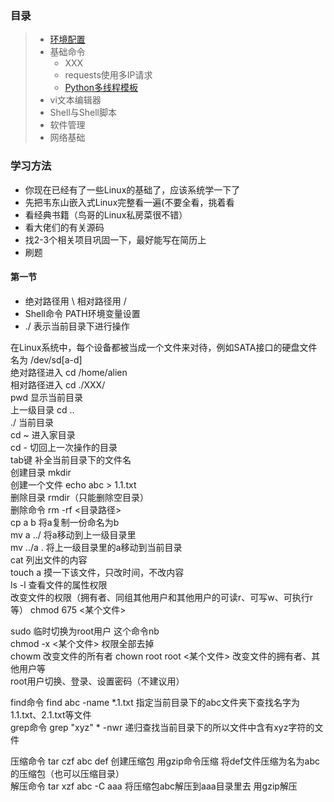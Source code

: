 ### 目录
> * [环境配置](https://py3.io/doc/python/quickstart.html)
> * 基础命令
>   * XXX
>   * requests使用多IP请求
>   * [Python多线程模板](code/MultiThread_Template.py)
> * vi文本编辑器
> * Shell与Shell脚本
> * 软件管理
> * 网络基础


### 学习方法
* 你现在已经有了一些Linux的基础了，应该系统学一下了
* 先把韦东山嵌入式Linux完整看一遍(不要全看，挑着看  
* 看经典书籍（鸟哥的Linux私房菜很不错）
* 看大佬们的有关源码   
* 找2-3个相关项目巩固一下，最好能写在简历上 
* 刷题   


#### 第一节
* 绝对路径用 \   相对路径用 /
* Shell命令  PATH环境变量设置
* ./ 表示当前目录下进行操作


在Linux系统中，每个设备都被当成一个文件来对待，例如SATA接口的硬盘文件名为 /dev/sd[a-d]  
绝对路径进入 cd /home/alien  
相对路径进入 cd ./XXX/  
pwd  显示当前目录  
上一级目录   cd ..  
./ 当前目录  
cd ~  进入家目录  
cd -  切回上一次操作的目录  
tab键  补全当前目录下的文件名  
创建目录 mkdir   
创建一个文件 echo abc > 1.1.txt  
删除目录 rmdir（只能删除空目录）  
删除命令 rm -rf <目录路径>  
cp a b     将a复制一份命名为b  
mv a ../    将a移动到上一级目录里  
mv ../a .    将上一级目录里的a移动到当前目录  
cat     列出文件的内容  
touch a  摸一下该文件，只改时间，不改内容  
ls -l  查看文件的属性权限  
改变文件的权限（拥有者、同组其他用户和其他用户的可读r、可写w、可执行r等）  chmod 675 <某个文件>    

sudo 临时切换为root用户  这个命令nb  
chmod -x <某个文件>     权限全部去掉  
chowm  改变文件的所有者    chown root root <某个文件>  改变文件的拥有者、其他用户等  
root用户切换、登录、设置密码（不建议用）  


find命令  find abc -name *.1.txt    指定当前目录下的abc文件夹下查找名字为1.1.txt、2.1.txt等文件  
grep命令  grep "xyz" * -nwr    递归查找当前目录下的所以文件中含有xyz字符的文件  



压缩命令 tar czf abc def  创建压缩包 用gzip命令压缩 将def文件压缩为名为abc的压缩包（也可以压缩目录）  
解压命令 tar xzf abc -C aaa    将压缩包abc解压到aaa目录里去 用gzip解压  





